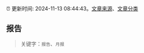 :alarm_clock: 更新时间: 2024-11-13 08:44:43。[文章来源](/README.md)、[文章分类](/TAGS.md)

## 报告


> 关键字：`报告`、`月报`



